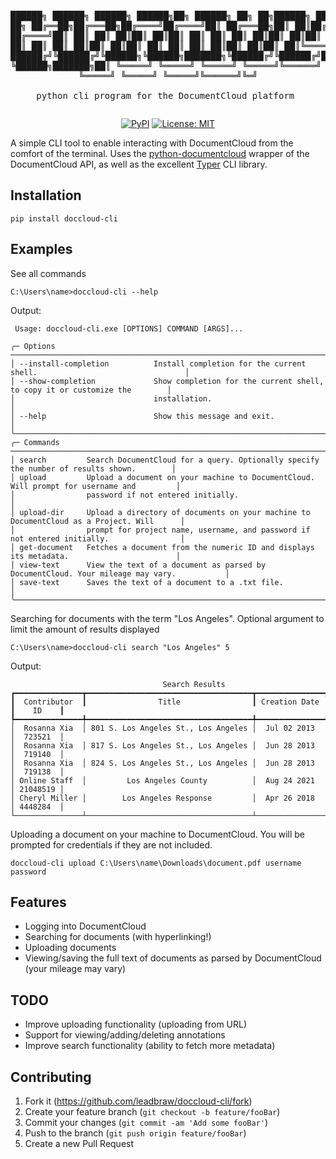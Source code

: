 <div align="center">
<pre>                                         

██████╗  ██████╗  ██████╗ ██████╗██╗      ██████╗ ██╗   ██╗██████╗        ██████╗██╗     ██╗
██╔══██╗██╔═══██╗██╔════╝██╔════╝██║     ██╔═══██╗██║   ██║██╔══██╗      ██╔════╝██║     ██║
██║  ██║██║   ██║██║     ██║     ██║     ██║   ██║██║   ██║██║  ██║█████╗██║     ██║     ██║
██║  ██║██║   ██║██║     ██║     ██║     ██║   ██║██║   ██║██║  ██║╚════╝██║     ██║     ██║
██████╔╝╚██████╔╝╚██████╗╚██████╗███████╗╚██████╔╝╚██████╔╝██████╔╝      ╚██████╗███████╗██║
╚═════╝  ╚═════╝  ╚═════╝ ╚═════╝╚══════╝ ╚═════╝  ╚═════╝ ╚═════╝        ╚═════╝╚══════╝╚═╝                                                                                                                                                       
python cli program for the DocumentCloud platform
</pre>
[![PyPI](https://img.shields.io/pypi/v/doccloud-cli.svg)](https://pypi.org/project/doccloud-tool/)
[![License: MIT](https://img.shields.io/badge/License-MIT-green.svg)](https://opensource.org/licenses/MIT)
</div>

A simple CLI tool to enable interacting with DocumentCloud from the comfort of the terminal. Uses the [python-documentcloud](https://github.com/muckrock/python-documentcloud) wrapper of the DocumentCloud API, as well as the excellent [Typer](https://github.com/fastapi/typer) CLI library.

## Installation
```
pip install doccloud-cli
```

## Examples
See all commands
```
C:\Users\name>doccloud-cli --help
```
Output:
```
 Usage: doccloud-cli.exe [OPTIONS] COMMAND [ARGS]...                                                       

╭─ Options ───────────────────────────────────────────────────────────────────────────────────────────────╮
│ --install-completion          Install completion for the current shell.                                 │
│ --show-completion             Show completion for the current shell, to copy it or customize the        │
│                               installation.                                                             │
│ --help                        Show this message and exit.                                               │
╰─────────────────────────────────────────────────────────────────────────────────────────────────────────╯
╭─ Commands ──────────────────────────────────────────────────────────────────────────────────────────────╮
│ search         Search DocumentCloud for a query. Optionally specify the number of results shown.        │
│ upload         Upload a document on your machine to DocumentCloud. Will prompt for username and         │
│                password if not entered initially.                                                       │
│ upload-dir     Upload a directory of documents on your machine to DocumentCloud as a Project. Will      │
│                prompt for project name, username, and password if not entered initially.                │
│ get-document   Fetches a document from the numeric ID and displays its metadata.                        │
│ view-text      View the text of a document as parsed by DocumentCloud. Your mileage may vary.           │
│ save-text      Saves the text of a document to a .txt file.                                             │
╰─────────────────────────────────────────────────────────────────────────────────────────────────────────╯
```
Searching for documents with the term "Los Angeles". Optional argument to limit the amount of results displayed
```
C:\Users\name>doccloud-cli search "Los Angeles" 5
```
Output:
```
                                  Search Results                                  
┏━━━━━━━━━━━━━━━┳━━━━━━━━━━━━━━━━━━━━━━━━━━━━━━━━━━━━━┳━━━━━━━━━━━━━━━┳━━━━━━━━━━┓
┃  Contributor  ┃                Title                ┃ Creation Date ┃    ID    ┃
┡━━━━━━━━━━━━━━━╇━━━━━━━━━━━━━━━━━━━━━━━━━━━━━━━━━━━━━╇━━━━━━━━━━━━━━━╇━━━━━━━━━━┩
│  Rosanna Xia  │ 801 S. Los Angeles St., Los Angeles │  Jul 02 2013  │  723521  │
│  Rosanna Xia  │ 817 S. Los Angeles St., Los Angeles │  Jun 28 2013  │  719140  │
│  Rosanna Xia  │ 824 S. Los Angeles St., Los Angeles │  Jun 28 2013  │  719138  │
│ Online Staff  │         Los Angeles County          │  Aug 24 2021  │ 21048519 │
│ Cheryl Miller │        Los Angeles Response         │  Apr 26 2018  │ 4448284  │
└───────────────┴─────────────────────────────────────┴───────────────┴──────────┘

```
Uploading a document on your machine to DocumentCloud. You will be prompted for credentials if they are not included.
```
doccloud-cli upload C:\Users\name\Downloads\document.pdf username password
``` 
## Features ##
- Logging into DocumentCloud
- Searching for documents (with hyperlinking!)
- Uploading documents
- Viewing/saving the full text of documents as parsed by DocumentCloud (your mileage may vary)

## TODO ##
- Improve uploading functionality (uploading from URL)
- Support for viewing/adding/deleting annotations
- Improve search functionality (ability to fetch more metadata)

## Contributing
1. Fork it (<https://github.com/leadbraw/doccloud-cli/fork>)
2. Create your feature branch (`git checkout -b feature/fooBar`)
3. Commit your changes (`git commit -am 'Add some fooBar'`)
4. Push to the branch (`git push origin feature/fooBar`)
5. Create a new Pull Request
